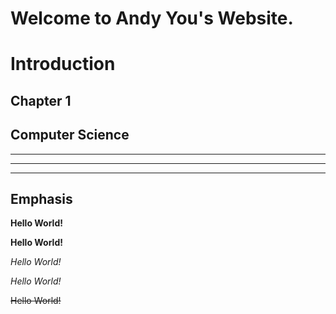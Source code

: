 # Welcome to Andy You's Website.

# Introduction

## Chapter 1

## Computer Science

___

---

***

## Emphasis

**Hello World!**

__Hello World!__

*Hello World!*

_Hello World!_

~~Hello World!~~
